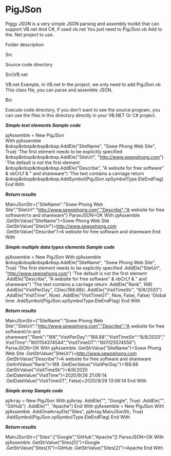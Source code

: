 # PigJSon
Piggy JSON is a very simple JSON parsing and assembly toolkit that can support VB.net And C#, if used vb.net You just need to PigJSon.vb Add to the. Net project to use.

Folder description

Src

Source code directory

Src\VB.net

VB.net Example, in VB.net In the project, we only need to add PigJSon.vb This class file, you can parse and assemble JSON.

Bin

Execute code directory, if you don't want to see the source program, you can use the files in this directory directly in your VB.NET Or C# project.


***Simple text elements Sample code***

pjAssemble = New PigJSon<br>
With pjAssemble<br>
&nbsp&nbsp&nbsp&nbsp.AddEle("SiteName", "Soew Phong Web Site", True)    'The first element needs to be explicitly specified<br>
&nbsp&nbsp&nbsp&nbsp.AddEle("SiteUrl", "http://www.sewophong.com")  'The default is not the first element<br>
&nbsp&nbsp&nbsp&nbsp.AddEle("Describe", "A website for free software" & vbCrLf & " and shareware") 'The text contains a carriage return<br>
&nbsp&nbsp&nbsp&nbsp.AddSymbol(PigJSon.xpSymbolType.EleEndFlag)<br>
End With<br>

***Return results***

MainJSonStr={"SiteName":"Soew Phong Web Site","SiteUrl":"http://www.sewophong.com","Describe":"A website for free software\r\n and shareware"}
ParseJSON=OK
With pjAssemble
	.GetStrValue("SiteName")=Soew Phong Web Site
	.GetStrValue("SiteUrl")=http://www.sewophong.com
	.GetStrValue("Describe")=A website for free software
 and shareware
End With


***Simple multiple data types elements Sample code***

pjAssemble = New PigJSon
With pjAssemble
&nbsp&nbsp&nbsp&nbsp.AddEle("SiteName", "Soew Phong Web Site", True)    'The first element needs to be explicitly specified
	.AddEle("SiteUrl", "http://www.sewophong.com")  'The default is not the first element
	.AddEle("Describe", "A website for free software" & vbCrLf & " and shareware") 'The text contains a carriage return
	.AddEle("Rank", 168)
	.AddEle("VisitPerDay", CDec(168.88))
	.AddEle("VisitTimeStr", "8/8/2020")
	.AddEle("VisitTime", Now)
	.AddEle("VisitTimeGT", Now, False, False)   'Global time
	.AddSymbol(PigJSon.xpSymbolType.EleEndFlag)
End With

***Return results***

MainJSonStr={"SiteName":"Soew Phong Web Site","SiteUrl":"http://www.sewophong.com","Describe":"A website for free software\r\n and shareware","Rank":"168","VisitPerDay":"168.88","VisitTimeStr":"8/8/2020","VisitTime":"1601154374544","VisitTimeGT":"1601125574556"}
ParseJSON=OK
With pjAssemble
	.GetStrValue("SiteName")=Soew Phong Web Site
	.GetStrValue("SiteUrl")=http://www.sewophong.com
	.GetStrValue("Describe")=A website for free software
 and shareware
	.GetIntValue("Rank")=168
	.GetDecValue("VisitPerDay")=168.88
	.GetStrValue("VisitTimeStr")=8/8/2020
	.GetDateValue("VisitTime")=2020/9/26 21:06:14
	.GetDateValue("VisitTimeGT", False)=2020/9/26 13:06:14
End With

***Simple array Sample code***

pjArray = New PigJSon
With pjArray
	.AddEle("", "Google", True)
	.AddEle("", "GitHub")
	.AddEle("", "Apache")
End With
pjAssemble = New PigJSon
With pjAssemble
	.AddOneArrayEle("Sites", pjArray.MainJSonStr, True)
	.AddSymbol(PigJSon.xpSymbolType.EleEndFlag)
End With

***Return results***

MainJSonStr={"Sites":["Google","GitHub","Apache"]}
ParseJSON=OK
With pjAssemble
	.GetStrValue("Sites[0]")=Google
	.GetStrValue("Sites[1]")=GitHub
	.GetStrValue("Sites[2]")=Apache
End With
